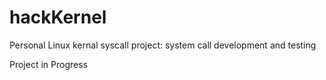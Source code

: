 # hackKernel
 Personal Linux kernal syscall project: system call development and testing

 Project in Progress
